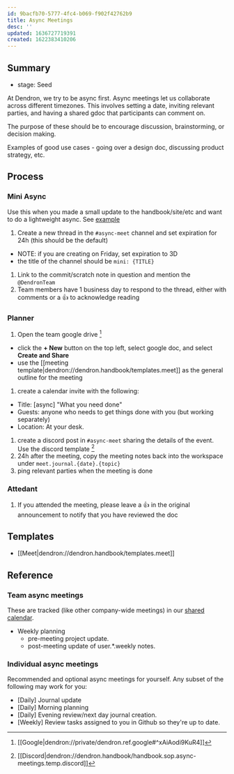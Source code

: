 ```yaml
---
id: 9bacfb70-5777-4fc4-b069-f902f42762b9
title: Async Meetings
desc: ''
updated: 1636727719391
created: 1622383410206
---
```



## Summary
- stage: Seed

At Dendron, we try to be async first. Async meetings let us collaborate across different timezones. This involves setting a date, inviting relevant parties, and having a shared gdoc that participants can comment on.

The purpose of these should be to encourage discussion, brainstorming, or decision making.

Examples of good use cases - going over a design doc, discussing product strategy, etc.


## Process

### Mini Async

Use this when you made a small update to the handbook/site/etc and want to do a lightweight async. See [example](https://github.com/dendronhq/handbook/commit/58aa4d75c1d5275c01e628dd77e24a99a216748f#)

1. Create a new thread in the `#async-meet` channel and set expiration for 24h (this should be the default)
  - NOTE: if you are creating on Friday, set expiration to 3D
  - the title of the channel should be `mini: {TITLE}`
1. Link to the commit/scratch note in question and mention the `@DendronTeam`
1. Team members have 1 business day to respond to the thread, either with comments or a 👍 to acknowledge reading

### Planner
1. Open the team google drive [^async]
  - click the **+ New** button on the top left, select google doc, and select **Create and Share**
  - use the [[meeting template|dendron://dendron.handbook/templates.meet]] as the general outline for the meeting
1. create a calendar invite with the following:
  - Title: [async] "What you need done"
  - Guests: anyone who needs to get things done with you (but working separately)
  - Location: At your desk.
1. create a discord post in `#async-meet` sharing the details of the event. Use the discord template [^discord]
1. 24h after the meeting, copy the meeting notes back into the workspace under `meet.journal.{date}.{topic}`
1. ping relevant parties when the meeting is done

### Attedant
1. If you attended the meeting, please leave a 👍 in the original announcement to notify that you have reviewed the doc

## Templates
- [[Meet|dendron://dendron.handbook/templates.meet]]

## Reference

### Team async meetings

These are tracked (like other company-wide meetings) in our [shared calendar](https://calendar.google.com/calendar/embed?src=c_hdk7vjft9ch2meqqk6mfq5a2v8%40group.calendar.google.com&ctz=Asia%2FKolkata).

- Weekly planning
  - pre-meeting project update.
  - post-meeting update of user.\*.weekly notes.

### Individual async meetings
Recommended and optional async meetings for yourself. Any subset of the following may work for you:
- [Daily] Journal update
- [Daily] Morning planning
- [Daily] Evening review/next day journal creation.
- [Weekly] Review tasks assigned to you in Github so they're up to date.


[^discord]: [[Discord|dendron://dendron.handbook/handbook.sop.async-meetings.temp.discord]]
[^async]: [[Google|dendron://private/dendron.ref.google#^xAiAodi9KuR4]]
